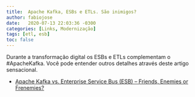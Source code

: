 ```yaml
---
title:  Apache Kafka, ESBs e ETLs. São inimigos?
author: fabiojose
date:   2020-07-13 22:03:36 -0300
categories: [Links, Modernização]
tags: [etl, esb]
toc: false
---
```


Durante a transformação digital os ESBs e ETLs complementam o #ApacheKafka. Você pode entender outros detalhes através deste artigo sensacional.

- [Apache Kafka vs. Enterprise Service Bus (ESB) – Friends, Enemies or Frenemies?](https://www.confluent.io/blog/apache-kafka-vs-enterprise-service-bus-esb-friends-enemies-or-frenemies/)